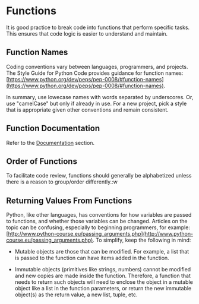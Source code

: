 # Functions

It is good practice to break code into functions that perform specific tasks.
This ensures that code logic is easier to understand and maintain.

## Function Names

Coding conventions vary between languages, programmers, and projects.
The Style Guide for Python Code provides guidance for function names:  [https://www.python.org/dev/peps/pep-0008/#function-names](https://www.python.org/dev/peps/pep-0008/#function-names).

In summary, use lowecase names with words separated by underscores.  Or, use "camelCase" but only if already in use.
For a new project, pick a style that is appropriate given other conventions and remain consistent.

## Function Documentation

Refer to the [Documentation]("documentation") section.

## Order of Functions

To facilitate code review, functions should generally be alphabetized unless there is a reason to group/order differently.:w

## Returning Values From Functions

Python, like other languages, has conventions for how variables are passed to functions, and whether those variables can be changed.
Articles on the topic can be confusing, especially to beginning programmers,
for example:  [http://www.python-course.eu/passing_arguments.php](http://www.python-course.eu/passing_arguments.php).
To simplify, keep the following in mind:

* Mutable objects are those that can be modified.  For example, a list that is passed to the function can have items added in the function.

* Immutable objects (primitives like strings, numbers) cannot be modified and new copies are made inside the function.
Therefore, a function that needs to return such objects will need to enclose the object in a mutable object like a list in the function parameters, or
return the new immutable object(s) as the return value, a new list, tuple, etc.
